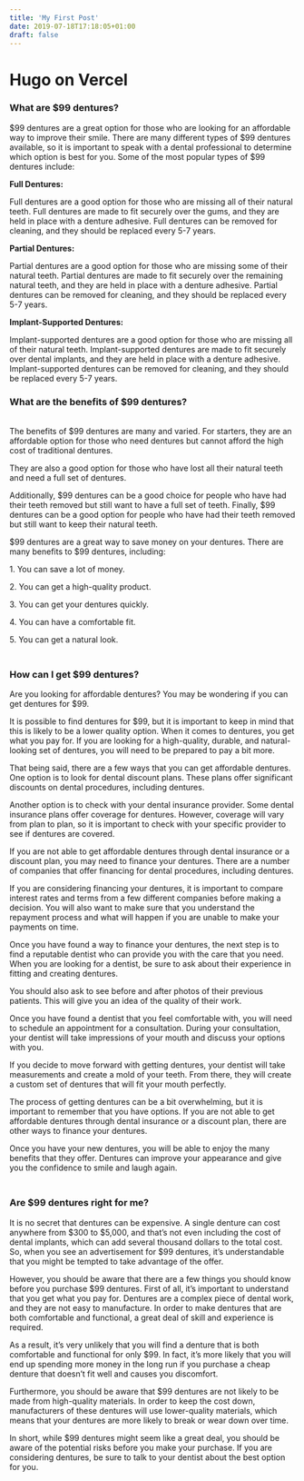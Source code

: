 ```yaml
---
title: 'My First Post'
date: 2019-07-18T17:18:05+01:00
draft: false
---
```


# Hugo on Vercel

<h3>What are $99 dentures?</h3>
<p>$99 dentures are a great option for those who are looking for an affordable way to improve their smile. There are many different types of $99 dentures available, so it is important to speak with a dental professional to determine which option is best for you. Some of the most popular types of $99 dentures include:</p>
<p><strong>Full Dentures:</strong></p>
<p>Full dentures are a good option for those who are missing all of their natural teeth. Full dentures are made to fit securely over the gums, and they are held in place with a denture adhesive. Full dentures can be removed for cleaning, and they should be replaced every 5-7 years.</p>
<p><strong>Partial Dentures:</strong></p>
<p>Partial dentures are a good option for those who are missing some of their natural teeth. Partial dentures are made to fit securely over the remaining natural teeth, and they are held in place with a denture adhesive. Partial dentures can be removed for cleaning, and they should be replaced every 5-7 years.</p>
<p><strong>Implant-Supported Dentures:</strong></p>
<p>Implant-supported dentures are a good option for those who are missing all of their natural teeth. Implant-supported dentures are made to fit securely over dental implants, and they are held in place with a denture adhesive. Implant-supported dentures can be removed for cleaning, and they should be replaced every 5-7 years.</p>
<h3>What are the benefits of $99 dentures?</h3>
<p><br />The benefits of $99 dentures are many and varied. For starters, they are an affordable option for those who need dentures but cannot afford the high cost of traditional dentures.</p>
<p>They are also a good option for those who have lost all their natural teeth and need a full set of dentures.</p>
<p>Additionally, $99 dentures can be a good choice for people who have had their teeth removed but still want to have a full set of teeth. Finally, $99 dentures can be a good option for people who have had their teeth removed but still want to keep their natural teeth.</p>
<p>$99 dentures are a great way to save money on your dentures. There are many benefits to $99 dentures, including:</p>
<p>1. You can save a lot of money.</p>
<p>2. You can get a high-quality product.</p>
<p>3. You can get your dentures quickly.</p>
<p>4. You can have a comfortable fit.</p>
<p>5. You can get a natural look.</p>
<h3><br />How can I get $99 dentures?</h3>
<p>Are you looking for affordable dentures? You may be wondering if you can get dentures for $99.</p>
<p>It is possible to find dentures for $99, but it is important to keep in mind that this is likely to be a lower quality option. When it comes to dentures, you get what you pay for. If you are looking for a high-quality, durable, and natural-looking set of dentures, you will need to be prepared to pay a bit more.</p>
<p>That being said, there are a few ways that you can get affordable dentures. One option is to look for dental discount plans. These plans offer significant discounts on dental procedures, including dentures.</p>
<p>Another option is to check with your dental insurance provider. Some dental insurance plans offer coverage for dentures. However, coverage will vary from plan to plan, so it is important to check with your specific provider to see if dentures are covered.</p>
<p>If you are not able to get affordable dentures through dental insurance or a discount plan, you may need to finance your dentures. There are a number of companies that offer financing for dental procedures, including dentures.</p>
<p>If you are considering financing your dentures, it is important to compare interest rates and terms from a few different companies before making a decision. You will also want to make sure that you understand the repayment process and what will happen if you are unable to make your payments on time.</p>
<p>Once you have found a way to finance your dentures, the next step is to find a reputable dentist who can provide you with the care that you need. When you are looking for a dentist, be sure to ask about their experience in fitting and creating dentures.</p>
<p>You should also ask to see before and after photos of their previous patients. This will give you an idea of the quality of their work.</p>
<p>Once you have found a dentist that you feel comfortable with, you will need to schedule an appointment for a consultation. During your consultation, your dentist will take impressions of your mouth and discuss your options with you.</p>
<p>If you decide to move forward with getting dentures, your dentist will take measurements and create a mold of your teeth. From there, they will create a custom set of dentures that will fit your mouth perfectly.</p>
<p>The process of getting dentures can be a bit overwhelming, but it is important to remember that you have options. If you are not able to get affordable dentures through dental insurance or a discount plan, there are other ways to finance your dentures.</p>
<p>Once you have your new dentures, you will be able to enjoy the many benefits that they offer. Dentures can improve your appearance and give you the confidence to smile and laugh again.</p>
<h3><br />Are $99 dentures right for me?</h3>
<p>It is no secret that dentures can be expensive. A single denture can cost anywhere from $300 to $5,000, and that&rsquo;s not even including the cost of dental implants, which can add several thousand dollars to the total cost. So, when you see an advertisement for $99 dentures, it&rsquo;s understandable that you might be tempted to take advantage of the offer.</p>
<p>However, you should be aware that there are a few things you should know before you purchase $99 dentures. First of all, it&rsquo;s important to understand that you get what you pay for. Dentures are a complex piece of dental work, and they are not easy to manufacture. In order to make dentures that are both comfortable and functional, a great deal of skill and experience is required.</p>
<p>As a result, it&rsquo;s very unlikely that you will find a denture that is both comfortable and functional for only $99. In fact, it&rsquo;s more likely that you will end up spending more money in the long run if you purchase a cheap denture that doesn&rsquo;t fit well and causes you discomfort.</p>
<p>Furthermore, you should be aware that $99 dentures are not likely to be made from high-quality materials. In order to keep the cost down, manufacturers of these dentures will use lower-quality materials, which means that your dentures are more likely to break or wear down over time.</p>
<p>In short, while $99 dentures might seem like a great deal, you should be aware of the potential risks before you make your purchase. If you are considering dentures, be sure to talk to your dentist about the best option for you.</p>

 